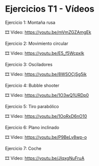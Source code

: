 # Ejercicios T1 - Vídeos

Ejercicio 1: Montaña rusa

🎞️ Vídeo: https://youtu.be/mVmZGZAmgEk

Ejercicio 2: Movimiento circular

🎞️ Vídeo: https://youtu.be/E5_f5Wcpxlk

Ejercicio 3: Osciladores

🎞️ Vídeo: https://youtu.be/8WSOCjSg5ik

Ejercicio 4: Bubble shooter

🎞️ Vídeo: https://youtu.be/1O3wQ1URDp0

Ejercicio 5: Tiro parabólico

🎞️ Vídeo: https://youtu.be/1OoRxD6nO10

Ejercicio 6: Plano inclinado

🎞️ Vídeo: https://youtu.be/P9BeLy8wp-o

Ejercicio 7: Coche

🎞️ Vídeo: https://youtu.be/JIqxgNuFruA
